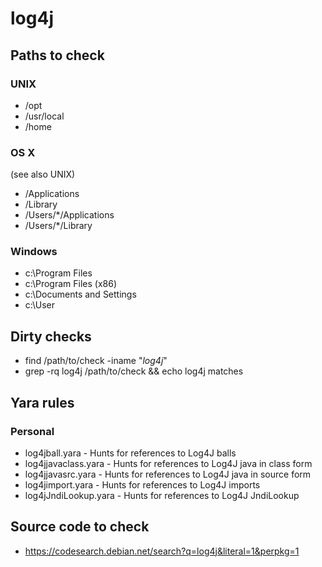 # log4j

## Paths to check

### UNIX

* /opt
* /usr/local
* /home

### OS X

(see also UNIX)

* /Applications
* /Library
* /Users/*/Applications
* /Users/*/Library

### Windows

* c:\Program Files
* c:\Program Files (x86)
* c:\Documents and Settings
* c:\User

## Dirty checks

* find /path/to/check -iname "*log4j*"
* grep -rq log4j /path/to/check && echo log4j matches

## Yara rules

### Personal

* log4jball.yara - Hunts for references to Log4J balls
* log4jjavaclass.yara - Hunts for references to Log4J java in class form
* log4jjavasrc.yara - Hunts for references to Log4J java in source form
* log4jimport.yara - Hunts for references to Log4J imports
* log4jJndiLookup.yara - Hunts for references to Log4J JndiLookup

## Source code to check

* https://codesearch.debian.net/search?q=log4j&literal=1&perpkg=1
